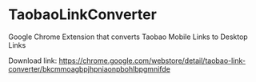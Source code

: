 # TaobaoLinkConverter
Google Chrome Extension that converts Taobao Mobile Links to Desktop Links


Download link: https://chrome.google.com/webstore/detail/taobao-link-converter/bkcmmoagbpjhpniaonpbohlbpgmnifde

